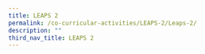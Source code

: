 ```yaml
---
title: LEAPS 2
permalink: /co-curricular-activities/LEAPS-2/Leaps-2/
description: ""
third_nav_title: LEAPS 2
---
```


